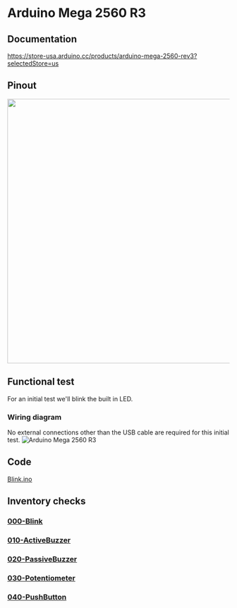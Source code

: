 # Arduino Mega 2560 R3

## Documentation
https://store-usa.arduino.cc/products/arduino-mega-2560-rev3?selectedStore=us

## Pinout
<img src="https://user-images.githubusercontent.com/15940/208022456-11d2173f-547e-493c-84b1-5fd1e4ccbec2.png" width="600">

## Functional test
For an initial test we'll blink the built in LED.

### Wiring diagram
No external connections other than the USB cable are required for this initial test.
![Arduino Mega 2560 R3](https://user-images.githubusercontent.com/15940/208020185-da1e9067-fe6b-4676-904c-f96625253091.png)

## Code
[Blink.ino](Blink/Blink.ino)

## Inventory checks
### [000-Blink](000-Blink/000-Blink.ino)
### [010-ActiveBuzzer](010-ActiveBuzzer/010-ActiveBuzzer.ino)
### [020-PassiveBuzzer](020-PassiveBuzzer/020-PassiveBuzzer.ino)
### [030-Potentiometer](030-Potentiometer/030-Potentiometer.ino)
### [040-PushButton](040-PushButton/040-PushButton.ino)
